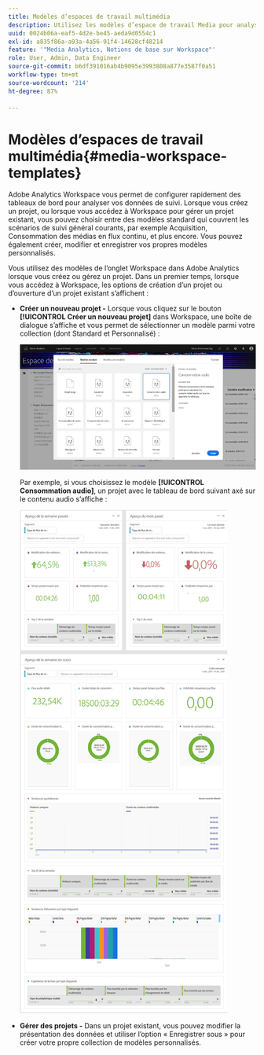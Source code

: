```yaml
---
title: Modèles d’espaces de travail multimédia
description: Utilisez les modèles d’espace de travail Media pour analyser vos données de suivi. Choisissez des modèles standard pour Acquisition ou Streaming Media ou créez vos propres modèles personnalisés.
uuid: 0024b06a-eaf5-4d2e-be45-aeda9d0554c1
exl-id: a835f86a-a93a-4a56-91f4-14628cf48214
feature: '"Media Analytics, Notions de base sur Workspace"'
role: User, Admin, Data Engineer
source-git-commit: b6df391016ab4b9095e3993808a877e3587f0a51
workflow-type: tm+mt
source-wordcount: '214'
ht-degree: 87%

---
```


# Modèles d’espaces de travail multimédia{#media-workspace-templates}

Adobe Analytics Workspace vous permet de configurer rapidement des tableaux de bord pour analyser vos données de suivi. Lorsque vous créez un projet, ou lorsque vous accédez à Workspace pour gérer un projet existant, vous pouvez choisir entre des modèles standard qui couvrent les scénarios de suivi général courants, par exemple Acquisition, Consommation des médias en flux continu, et plus encore. Vous pouvez également créer, modifier et enregistrer vos propres modèles personnalisés.

Vous utilisez des modèles de l’onglet Workspace dans Adobe Analytics lorsque vous créez ou gérez un projet. Dans un premier temps, lorsque vous accédez à Workspace, les options de création d’un projet ou d’ouverture d’un projet existant s’affichent :

* **Créer un nouveau projet -** Lorsque vous cliquez sur le bouton **[!UICONTROL Créer un nouveau projet]** dans Workspace, une boîte de dialogue s’affiche et vous permet de sélectionner un modèle parmi votre collection (dont Standard et Personnalisé) :

   ![](assets/all-templates-audio.png)

   Par exemple, si vous choisissez le modèle **[!UICONTROL Consommation audio]**, un projet avec le tableau de bord suivant axé sur le contenu audio s’affiche :

   ![](assets/aa-workspace.png)

* **Gérer des projets -** Dans un projet existant, vous pouvez modifier la présentation des données et utiliser l’option « Enregistrer sous » pour créer votre propre collection de modèles personnalisés.
